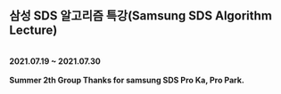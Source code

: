 ## 삼성 SDS 알고리즘 특강(Samsung SDS Algorithm Lecture)
<br>
<strong>2021.07.19 ~ 2021.07.30</strong> <br>
<br>
<strong>Summer 2th Group Thanks for samsung SDS Pro Ka, Pro Park.</strong><br>
